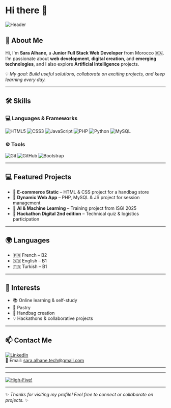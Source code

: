 # Hi there 👋

![Header](https://capsule-render.vercel.app/api?type=wave&color=gradient&height=120&section=header&text=Sara%20Alhane%20%7C%20Innovate%20Create%20Inspire&fontSize=36&fontColor=ffffff&animation=fadeIn&fontAlignY=35)



## 👋 About Me
Hi, I'm **Sara Alhane**, a **Junior Full Stack Web Developer** from Morocco 🇲🇦.  
I’m passionate about **web development**, **digital creation**, and **emerging technologies**, and I also explore **Artificial Intelligence** projects.  

💡 *My goal: Build useful solutions, collaborate on exciting projects, and keep learning every day.*

---

## 🛠️ Skills

### 💻 Languages & Frameworks
![HTML5](https://img.shields.io/badge/HTML5-E34F26?style=for-the-badge&logo=html5&logoColor=white)
![CSS3](https://img.shields.io/badge/CSS3-1572B6?style=for-the-badge&logo=css3&logoColor=white)
![JavaScript](https://img.shields.io/badge/JavaScript-F7DF1E?style=for-the-badge&logo=javascript&logoColor=black)
![PHP](https://img.shields.io/badge/PHP-777BB4?style=for-the-badge&logo=php&logoColor=white)
![Python](https://img.shields.io/badge/Python-3776AB?style=for-the-badge&logo=python&logoColor=white)
![MySQL](https://img.shields.io/badge/MySQL-005C84?style=for-the-badge&logo=mysql&logoColor=white)

### ⚙️ Tools
![Git](https://img.shields.io/badge/Git-F05032?style=for-the-badge&logo=git&logoColor=white)
![GitHub](https://img.shields.io/badge/GitHub-181717?style=for-the-badge&logo=github&logoColor=white)
![Bootstrap](https://img.shields.io/badge/Bootstrap-7952B3?style=for-the-badge&logo=bootstrap&logoColor=white)

---

## 💻 Featured Projects

- 👜 **E-commerce Static** – HTML & CSS project for a handbag store  
- 📅 **Dynamic Web App** – PHP, MySQL & JS project for session management  
- 🤖 **AI & Machine Learning** – Training project from ISGI 2025  
- 🎯 **Hackathon Digital 2nd edition** – Technical quiz & logistics participation  


---

## 🌍 Languages

- 🇫🇷 French – B2  
- 🇬🇧 English – B1  
- 🇹🇷 Turkish – B1

---

## 🎨 Interests

- 📚 Online learning & self-study  
- 🍰 Pastry  
- 👜 Handbag creation  
- 💡 Hackathons & collaborative projects

---

## 📫 Contact Me

[![LinkedIn](https://img.shields.io/badge/LinkedIn-Sara%20Alhane-blue?style=flat-square&logo=linkedin)](https://www.linkedin.com/in/sara-alhane-b4a4ab35a)  
📧 Email: sara.alhane.tech@gmail.com

---

---

[![High-Five!](https://img.shields.io/badge/High-Five!-ff69b4?style=for-the-badge&logo=github&logoColor=white)](https://github.com/sara-alhane)



--- 

✨ *Thanks for visiting my profile! Feel free to connect or collaborate on projects.* ✨
